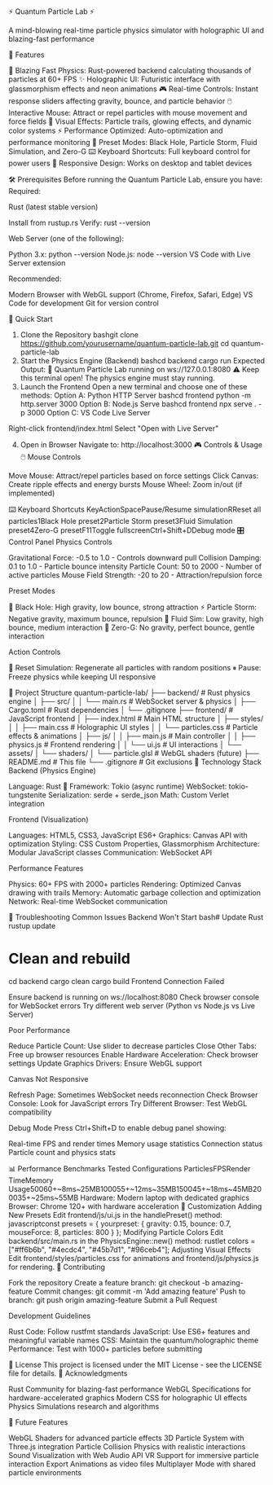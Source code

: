 ⚡ Quantum Particle Lab ⚡

A mind-blowing real-time particle physics simulator with holographic UI and blazing-fast performance

🌟 Features

🚀 Blazing Fast Physics: Rust-powered backend calculating thousands of particles at 60+ FPS
✨ Holographic UI: Futuristic interface with glassmorphism effects and neon animations
🎮 Real-time Controls: Instant response sliders affecting gravity, bounce, and particle behavior
🖱️ Interactive Mouse: Attract or repel particles with mouse movement and force fields
🎨 Visual Effects: Particle trails, glowing effects, and dynamic color systems
⚡ Performance Optimized: Auto-optimization and performance monitoring
🎯 Preset Modes: Black Hole, Particle Storm, Fluid Simulation, and Zero-G
⌨️ Keyboard Shortcuts: Full keyboard control for power users
📱 Responsive Design: Works on desktop and tablet devices

🛠️ Prerequisites
Before running the Quantum Particle Lab, ensure you have:
Required:

Rust (latest stable version)

Install from rustup.rs
Verify: rust --version


Web Server (one of the following):

Python 3.x: python --version
Node.js: node --version
VS Code with Live Server extension



Recommended:

Modern Browser with WebGL support (Chrome, Firefox, Safari, Edge)
VS Code for development
Git for version control

🚀 Quick Start
1. Clone the Repository
bashgit clone https://github.com/yourusername/quantum-particle-lab.git
cd quantum-particle-lab
2. Start the Physics Engine (Backend)
bashcd backend
cargo run
Expected Output:
🚀 Quantum Particle Lab running on ws://127.0.0.1:8080
⚠️ Keep this terminal open! The physics engine must stay running.
3. Launch the Frontend
Open a new terminal and choose one of these methods:
Option A: Python HTTP Server
bashcd frontend
python -m http.server 3000
Option B: Node.js Serve
bashcd frontend
npx serve . -p 3000
Option C: VS Code Live Server

Right-click frontend/index.html
Select "Open with Live Server"

4. Open in Browser
Navigate to: http://localhost:3000
🎮 Controls & Usage
🖱️ Mouse Controls

Move Mouse: Attract/repel particles based on force settings
Click Canvas: Create ripple effects and energy bursts
Mouse Wheel: Zoom in/out (if implemented)

⌨️ Keyboard Shortcuts
KeyActionSpacePause/Resume simulationRReset all particles1Black Hole preset2Particle Storm preset3Fluid Simulation preset4Zero-G presetF11Toggle fullscreenCtrl+Shift+DDebug mode
🎛️ Control Panel
Physics Controls

Gravitational Force: -0.5 to 1.0 - Controls downward pull
Collision Damping: 0.1 to 1.0 - Particle bounce intensity
Particle Count: 50 to 2000 - Number of active particles
Mouse Field Strength: -20 to 20 - Attraction/repulsion force

Preset Modes

🌌 Black Hole: High gravity, low bounce, strong attraction
⚡ Particle Storm: Negative gravity, maximum bounce, repulsion
🌊 Fluid Sim: Low gravity, high bounce, medium interaction
🚀 Zero-G: No gravity, perfect bounce, gentle interaction

Action Controls

🔄 Reset Simulation: Regenerate all particles with random positions
⏸ Pause: Freeze physics while keeping UI responsive

📁 Project Structure
quantum-particle-lab/
├── backend/                    # Rust physics engine
│   ├── src/
│   │   └── main.rs            # WebSocket server & physics
│   ├── Cargo.toml             # Rust dependencies
│   └── .gitignore
├── frontend/                   # JavaScript frontend
│   ├── index.html             # Main HTML structure
│   ├── styles/
│   │   ├── main.css           # Holographic UI styles
│   │   └── particles.css      # Particle effects & animations
│   ├── js/
│   │   ├── main.js            # Main controller
│   │   ├── physics.js         # Frontend rendering
│   │   └── ui.js              # UI interactions
│   └── assets/
│       └── shaders/
│           └── particle.glsl   # WebGL shaders (future)
├── README.md                   # This file
└── .gitignore                 # Git exclusions
🧬 Technology Stack
Backend (Physics Engine)

Language: Rust 🦀
Framework: Tokio (async runtime)
WebSocket: tokio-tungstenite
Serialization: serde + serde_json
Math: Custom Verlet integration

Frontend (Visualization)

Languages: HTML5, CSS3, JavaScript ES6+
Graphics: Canvas API with optimization
Styling: CSS Custom Properties, Glassmorphism
Architecture: Modular JavaScript classes
Communication: WebSocket API

Performance Features

Physics: 60+ FPS with 2000+ particles
Rendering: Optimized Canvas drawing with trails
Memory: Automatic garbage collection and optimization
Network: Real-time WebSocket communication

🔧 Troubleshooting
Common Issues
Backend Won't Start
bash# Update Rust
rustup update

# Clean and rebuild
cd backend
cargo clean
cargo build
Frontend Connection Failed

Ensure backend is running on ws://localhost:8080
Check browser console for WebSocket errors
Try different web server (Python vs Node.js vs Live Server)

Poor Performance

Reduce Particle Count: Use slider to decrease particles
Close Other Tabs: Free up browser resources
Enable Hardware Acceleration: Check browser settings
Update Graphics Drivers: Ensure WebGL support

Canvas Not Responsive

Refresh Page: Sometimes WebSocket needs reconnection
Check Browser Console: Look for JavaScript errors
Try Different Browser: Test WebGL compatibility

Debug Mode
Press Ctrl+Shift+D to enable debug panel showing:

Real-time FPS and render times
Memory usage statistics
Connection status
Particle count and physics stats

📊 Performance Benchmarks
Tested Configurations
ParticlesFPSRender TimeMemory Usage50060+~8ms~25MB100055+~12ms~35MB150045+~18ms~45MB200035+~25ms~55MB
Hardware: Modern laptop with dedicated graphics
Browser: Chrome 120+ with hardware acceleration
🎨 Customization
Adding New Presets
Edit frontend/js/ui.js in the handlePreset() method:
javascriptconst presets = {
    yourpreset: {
        gravity: 0.15,
        bounce: 0.7,
        mouseForce: 8,
        particles: 800
    }
};
Modifying Particle Colors
Edit backend/src/main.rs in the PhysicsEngine::new() method:
rustlet colors = ["#ff6b6b", "#4ecdc4", "#45b7d1", "#96ceb4"];
Adjusting Visual Effects
Edit frontend/styles/particles.css for animations and frontend/js/physics.js for rendering.
🤝 Contributing

Fork the repository
Create a feature branch: git checkout -b amazing-feature
Commit changes: git commit -m 'Add amazing feature'
Push to branch: git push origin amazing-feature
Submit a Pull Request

Development Guidelines

Rust Code: Follow rustfmt standards
JavaScript: Use ES6+ features and meaningful variable names
CSS: Maintain the quantum/holographic theme
Performance: Test with 1000+ particles before submitting

📜 License
This project is licensed under the MIT License - see the LICENSE file for details.
🌟 Acknowledgments

Rust Community for blazing-fast performance
WebGL Specifications for hardware-accelerated graphics
Modern CSS for holographic UI effects
Physics Simulations research and algorithms

🚀 Future Features

 WebGL Shaders for advanced particle effects
 3D Particle System with Three.js integration
 Particle Collision Physics with realistic interactions
 Sound Visualization with Web Audio API
 VR Support for immersive particle interaction
 Export Animations as video files
 Multiplayer Mode with shared particle environments